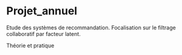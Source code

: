 # Projet_annuel
 
Etude des systèmes de recommandation. Focalisation sur le filtrage collaboratif par facteur latent.

Théorie et pratique